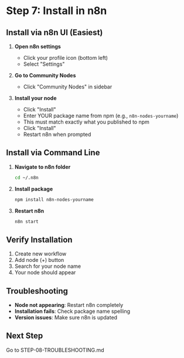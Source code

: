 # Step 7: Install in n8n

## Install via n8n UI (Easiest)

1. **Open n8n settings**
   - Click your profile icon (bottom left)
   - Select "Settings"

2. **Go to Community Nodes**
   - Click "Community Nodes" in sidebar

3. **Install your node**
   - Click "Install"
   - Enter YOUR package name from npm (e.g., `n8n-nodes-yourname`)
   - This must match exactly what you published to npm
   - Click "Install"
   - Restart n8n when prompted

## Install via Command Line

1. **Navigate to n8n folder**

   ```bash
   cd ~/.n8n
   ```

2. **Install package**

   ```bash
   npm install n8n-nodes-yourname
   ```

3. **Restart n8n**

   ```bash
   n8n start
   ```

## Verify Installation

1. Create new workflow
2. Add node (+) button
3. Search for your node name
4. Your node should appear

## Troubleshooting

- **Node not appearing**: Restart n8n completely
- **Installation fails**: Check package name spelling
- **Version issues**: Make sure n8n is updated

## Next Step

Go to STEP-08-TROUBLESHOOTING.md
